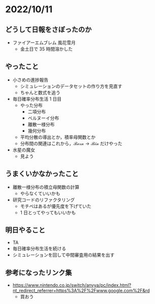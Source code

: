 # 2022/10/11

## どうして日報をさぼったのか

- ファイアーエムブレム 風花雪月
  - 金土日で 35 時間溶かした

## やったこと

- 小さめの進捗報告
  - シミュレーションのデータセットの作り方を見直す
  - ちゃんと数式を追う
- 毎日確率分布生活 1 日目
  - やった分布
    - 二項分布
    - ベルヌーイ分布
    - 離散一様分布
    - 幾何分布
  - 平均分散の導出とか，積率母関数とか
  - 分布間の関連はこれから，$\mathcal{Bern} \rightarrow \mathcal{Bin}$ だけやった
- 水星の魔女
  - 見よう

## うまくいかなかったこと

- 離散一様分布の積立母関数の計算
  - やらなくていいかも
- 研究コードのリファクタリング
  - モチベはあるが優先度を下げていた
  - 1 日とってやってもいいかも

## 明日やること

- TA
- 毎日確率分布生活を続ける
- シミュレーションを回して中間審査用の結果を出す

## 参考になったリンク集

- https://www.nintendo.co.jp/switch/anvya/pc/index.html?nt_redirect_referrer=https%3A%2F%2Fwww.google.com%2F&rd
  - 買おう
